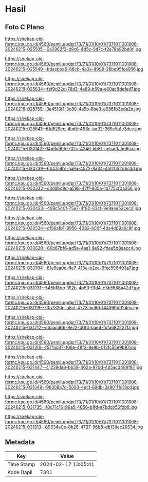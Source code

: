# Hasil

## Foto C Plano

https://sirekap-obj-formc.kpu.go.id/4560/pemilu/pdpr/73/71/01/10/01/7371011001008-20240215-025505--6e3962f3-d9c6-4d5c-9d7c-f2e78a92bd0f.jpg

https://sirekap-obj-formc.kpu.go.id/4560/pemilu/pdpr/73/71/01/10/01/7371011001008-20240215-025549--bdaebba6-66cb-4a3e-8999-28be95fee956.jpg

https://sirekap-obj-formc.kpu.go.id/4560/pemilu/pdpr/73/71/01/10/01/7371011001008-20240215-025634--fef9d22d-78d3-4a89-b59a-e60ac8defed7.jpg

https://sirekap-obj-formc.kpu.go.id/4560/pemilu/pdpr/73/71/01/10/01/7371011001008-20240215-025759--3a4513f1-3c80-4a5b-8be3-e9861b3cda2b.jpg

https://sirekap-obj-formc.kpu.go.id/4560/pemilu/pdpr/73/71/01/10/01/7371011001008-20240215-025841--6fd529ed-4bd5-493e-ba92-369c5a1e3dee.jpg

https://sirekap-obj-formc.kpu.go.id/4560/pemilu/pdpr/73/71/01/10/01/7371011001008-20240215-030142--14d6c905-702c-4246-bb81-ce5ae1a5e65a.jpg

https://sirekap-obj-formc.kpu.go.id/4560/pemilu/pdpr/73/71/01/10/01/7371011001008-20240215-030239--6b47a9b1-aa9a-4572-8a34-4a12052d6c0d.jpg

https://sirekap-obj-formc.kpu.go.id/4560/pemilu/pdpr/73/71/01/10/01/7371011001008-20240215-030332--c3d0bc9d-a598-47ff-935a-1d775cf0a366.jpg

https://sirekap-obj-formc.kpu.go.id/4560/pemilu/pdpr/73/71/01/10/01/7371011001008-20240215-030423--499c540f-75e7-4f80-83cf-3e9aee52cecd.jpg

https://sirekap-obj-formc.kpu.go.id/4560/pemilu/pdpr/73/71/01/10/01/7371011001008-20240215-030524--df56a1b1-8956-4082-b06f-4da4d69a6c8f.jpg

https://sirekap-obj-formc.kpu.go.id/4560/pemilu/pdpr/73/71/01/10/01/7371011001008-20240215-030620--80b87bf6-ad5e-4aa1-9e92-fdee5b8aacc4.jpg

https://sirekap-obj-formc.kpu.go.id/4560/pemilu/pdpr/73/71/01/10/01/7371011001008-20240215-030704--81e9ea0c-ffe7-413e-b2ee-6fec596493a7.jpg

https://sirekap-obj-formc.kpu.go.id/4560/pemilu/pdpr/73/71/01/10/01/7371011001008-20240215-031031--545b18db-192b-4b53-91d4-c3b5588a42d7.jpg

https://sirekap-obj-formc.kpu.go.id/4560/pemilu/pdpr/73/71/01/10/01/7371011001008-20240215-031119--70b7320e-a8cf-4773-bd6d-f44369b924ec.jpg

https://sirekap-obj-formc.kpu.go.id/4560/pemilu/pdpr/73/71/01/10/01/7371011001008-20240215-031212--c65acd66-9e72-46f0-bae4-fdfa682227fa.jpg

https://sirekap-obj-formc.kpu.go.id/4560/pemilu/pdpr/73/71/01/10/01/7371011001008-20240215-031316--f571bd37-f08e-48f2-8e9b-012fc55e9b87.jpg

https://sirekap-obj-formc.kpu.go.id/4560/pemilu/pdpr/73/71/01/10/01/7371011001008-20240215-031447--41239da8-bb39-462a-87bd-4d5acd489f87.jpg

https://sirekap-obj-formc.kpu.go.id/4560/pemilu/pdpr/73/71/01/10/01/7371011001008-20240215-031649--98068a7d-5603-4ecf-89db-3a901f1d18cd.jpg

https://sirekap-obj-formc.kpu.go.id/4560/pemilu/pdpr/73/71/01/10/01/7371011001008-20240215-031735--f8c71c16-99a5-4856-b1fd-a7bdcb56fdb9.jpg

https://sirekap-obj-formc.kpu.go.id/4560/pemilu/pdpr/73/71/01/10/01/7371011001008-20240215-031813--89634e0e-8b28-4737-96b8-db138ec20634.jpg


## Metadata

| Key        | Value               |
| ---------- | ------------------- |
| Time Stamp | 2024-02-17 13:05:41 |
| Kode Dapil | 7301                |



